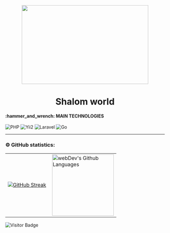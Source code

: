 <div id="header" align="center">
  <img src="https://media3.giphy.com/media/v1.Y2lkPTc5MGI3NjExY3NlcHlxcHY4Z3VoNWkyMG56cGlrZ2J0YmdleWo0djJnY3drbWgyMCZlcD12MV9naWZzX3NlYXJjaCZjdD1n/L3bj6t3opdeNddYCyl/200.webp" width="400" height="250"/>
  <h1 align="center">Shalom world</h1>
</div>

<h4>:hammer_and_wrench: MAIN TECHNOLOGIES</h4>

<div>
  <a>
    <img src="https://img.shields.io/badge/php-%23777BB4.svg?style=for-the-badge&logo=PHP&logoColor=black" alt="PHP"/>
  </a>
  <a>
    <img src="https://img.shields.io/badge/yii2-%233B6FBA.svg?style=for-the-badge&logo=Yii&logoColor=white" alt="Yii2"/>
  </a>
  <a>
    <img src="https://img.shields.io/badge/laravel-%23f55247.svg?style=for-the-badge&logo=Laravel&logoColor=white" alt="Laravel"/>
  </a>
  <a>
    <img src="https://img.shields.io/badge/-%233B6FBA.svg?style=for-the-badge&logo=Go&logoColor=white" alt="Go"/>
  </a>
</div>

---

### ⚙️ GitHub statistics:

<table>
  <tr>
    <td>
      <a href="https://git.io/streak-stats"><img src="https://github-readme-streak-stats.herokuapp.com?user=chokoladis&theme=transparent&border_radius=4&date_format=j%20M%5B%20Y%5D" alt="GitHub Streak" /></a>
    </td>
    <td>
      <img height="195px" align="right" alt="webDev's Github Languages" src="https://github-readme-stats-sigma-five.vercel.app/api/top-langs/?username=chokoladis&layout=compact&theme=vision-friendly-dark" />
    </td>
  </tr>
</table>

![Visitor Badge](https://visitor-badge.laobi.icu/badge?page_id=chokoladis)
<!--
**chokoladis/chokoladis** is a ✨ _special_ ✨ repository because its `README.md` (this file) appears on your GitHub profile.

Here are some ideas to get you started:

- 🔭 I’m currently working on ...
- 🌱 I’m currently learning ...
- 👯 I’m looking to collaborate on ...
- 🤔 I’m looking for help with ...
- 💬 Ask me about ...
- 📫 How to reach me: ...
- 😄 Pronouns: ...
- ⚡ Fun fact: ...
-->
